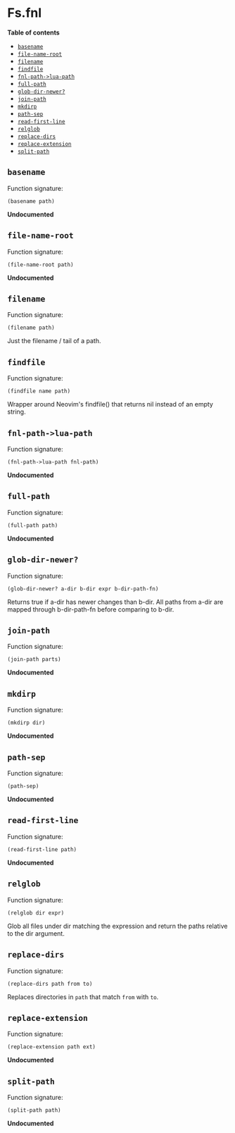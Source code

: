 # Fs.fnl

**Table of contents**

- [`basename`](#basename)
- [`file-name-root`](#file-name-root)
- [`filename`](#filename)
- [`findfile`](#findfile)
- [`fnl-path->lua-path`](#fnl-path-lua-path)
- [`full-path`](#full-path)
- [`glob-dir-newer?`](#glob-dir-newer)
- [`join-path`](#join-path)
- [`mkdirp`](#mkdirp)
- [`path-sep`](#path-sep)
- [`read-first-line`](#read-first-line)
- [`relglob`](#relglob)
- [`replace-dirs`](#replace-dirs)
- [`replace-extension`](#replace-extension)
- [`split-path`](#split-path)

## `basename`
Function signature:

```
(basename path)
```

**Undocumented**

## `file-name-root`
Function signature:

```
(file-name-root path)
```

**Undocumented**

## `filename`
Function signature:

```
(filename path)
```

Just the filename / tail of a path.

## `findfile`
Function signature:

```
(findfile name path)
```

Wrapper around Neovim's findfile() that returns nil
  instead of an empty string.

## `fnl-path->lua-path`
Function signature:

```
(fnl-path->lua-path fnl-path)
```

**Undocumented**

## `full-path`
Function signature:

```
(full-path path)
```

**Undocumented**

## `glob-dir-newer?`
Function signature:

```
(glob-dir-newer? a-dir b-dir expr b-dir-path-fn)
```

Returns true if a-dir has newer changes than b-dir. All paths from a-dir are mapped through b-dir-path-fn before comparing to b-dir.

## `join-path`
Function signature:

```
(join-path parts)
```

**Undocumented**

## `mkdirp`
Function signature:

```
(mkdirp dir)
```

**Undocumented**

## `path-sep`
Function signature:

```
(path-sep)
```

**Undocumented**

## `read-first-line`
Function signature:

```
(read-first-line path)
```

**Undocumented**

## `relglob`
Function signature:

```
(relglob dir expr)
```

Glob all files under dir matching the expression and return the paths
  relative to the dir argument.

## `replace-dirs`
Function signature:

```
(replace-dirs path from to)
```

Replaces directories in `path` that match `from` with `to`.

## `replace-extension`
Function signature:

```
(replace-extension path ext)
```

**Undocumented**

## `split-path`
Function signature:

```
(split-path path)
```

**Undocumented**


<!-- Generated with Fenneldoc v1.0.1
     https://gitlab.com/andreyorst/fenneldoc -->
